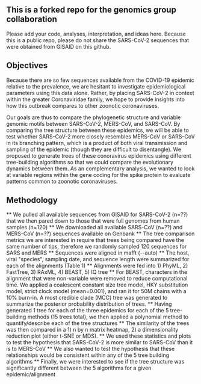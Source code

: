 ## This is a forked repo for the genomics group collaboration

Please add your code, analyses, interpretation, and ideas here. Because this is a public repo, please do not share the SARS-CoV-2 sequences that were obtained from GISAID on this github.

## Objectives

Because there are so few sequences available from the COVID-19 epidemic relative to the prevalence, we are hesitant to investigate epidemiological parameters using this data alone. Rather, by placing SARS-CoV-2 in context within the greater Coronaviridae family, we hope to provide insights into how this outbreak compares to other zoonotic coronaviruses.

Our goals are thus to compare the phylogenetic structure and variable genomic motifs between SARS-CoV-2, MERS-CoV, and SARS-CoV. By comparing the tree structure between these epidemics, we will be able to test whether SARS-CoV-2 more closely resembles MERS-CoV or SARS-CoV in its branching pattern, which is a product of both viral transmission and sampling of the epidemic (though they are difficult to disentangle). We proposed to generate trees of these conoravirus epidemics using different tree-building algorithms so that we could compare the evolutionary dynamics between them. As an complementary analysis, we wanted to look at variable regions within the gene coding for the spike protein to evaluate patterns common to zoonotic coronaviruses. 

## Methodology
** We pulled all available sequences from GISAID for SARS-CoV-2 (n=??) that we then pared down to those that were full genomes from human samples (n=120)
** We downloaded all available SARS-CoV (n=??) and MERS-CoV (n=??) sequences available on Genbank
** The tree comparison metrics we are interested in require that trees being compared have the same number of tips, therefore we randomly sampled 120 sequences for SARS and MERS 
** Sequences were aligned in mafft (--auto)
** The host, viral "species", sampling date, and sequence length were summarized for each of the alignments (Table 1)
** Alignments were fed into 1) PhyML, 2) FastTree, 3) RAxML, 4) BEAST, 5) IQ tree
** For BEAST, characters in the alignment that were non-variable were removed to reduce computational time. We applied a coalescent constant size tree model, HKY substitution model, strict clock model (mean=0.001), and ran it for 50M chains with a 10% burn-in. A most credible clade (MCC) tree was generated to summarize the posterior probability distribution of trees. 
** Having generated 1 tree for each of the three epidemics for each of the 5 tree-building methods (15 trees total), we then applied a polynomial method to quantify/describe each of the tree structures
** The similarity of the trees was then compared in a 1) n by n matrix heatmap, 2) a dimensionality reduction plot (either t-SNE or MDS).
** We used these statistics and plots to test the hypothesis that SARS-CoV-2 is more similar to SARS-CoV than it is to MERS-CoV
** We also wanted to test the hypothesis that these relationships would be consistent within any of the 5 tree building algorithms
** Finally, we were interested to see if the tree structure was significantly different between the 5 algorithms for a given epidemic/alignment

